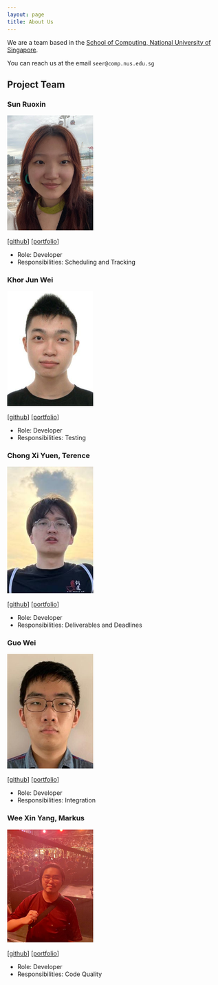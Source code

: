 ```yaml
---
layout: page
title: About Us
---
```


We are a team based in the [School of Computing, National University of Singapore](http://www.comp.nus.edu.sg).

You can reach us at the email `seer@comp.nus.edu.sg`

## Project Team

### Sun Ruoxin

<img src="images/vantemoon.png" width="200px">

[[github](https://github.com/vantemoon)]
[[portfolio](team/vantemoon.md)]

* Role: Developer
* Responsibilities: Scheduling and Tracking

### Khor Jun Wei

<img src="images/kjunwei.png" width="200px">

[[github](http://github.com/kjunwei)]
[[portfolio](team/kjunwei.md)]

* Role: Developer
* Responsibilities: Testing

### Chong Xi Yuen, Terence

<img src="images/cxyterence.png" width="200px">

[[github](http://github.com/cxyterence)] 
[[portfolio](team/cxyterence.md)]

* Role: Developer
* Responsibilities: Deliverables and Deadlines

### Guo Wei

<img src="images/guowei42.png" width="200px">

[[github](http://github.com/guowei42)]
[[portfolio](team/guowei42.md)]

* Role: Developer
* Responsibilities: Integration

### Wee Xin Yang, Markus

<img src="images/yellow-294.png" width="200px">

[[github](http://github.com/yellow-294)]
[[portfolio](team/yellow-294.md)]

* Role: Developer
* Responsibilities: Code Quality
